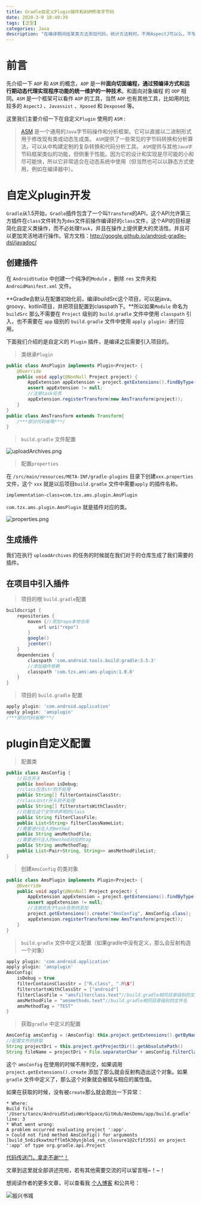 ```yaml
---
title: Gradle自定义Plugin插件和ASM修改字节码
date: 2020-3-9 18:49:39
tags: [泛型]
categories: Java 
description: "在编译期间给某类方法添加代码，统计方法耗时。不用AspectJ可以么，不写注解可以么，动态配置方法可以么？学完这篇文章告诉你完全可以~！"
---
```




# 前言

先介绍一下 `AOP` 和 `ASM` 的概念，`AOP` 是一种**面向切面编程，通过预编译方式和运行期动态代理实现程序功能的统一维护的一种技术**。和面向对象编程 的 `OOP` 相同。`ASM` 是一个框架可以看作 `AOP` 的工具，当然 `AOP` 也有其他工具，比如用的比较多的 `AspectJ` 、`Javassist` 、`Xposed` 和 `Dexposed` 等。

这里我们主要介绍一下在自定义`Plugin` 使用的 `ASM` :

> [ASM](https://asm.ow2.io/) 是一个通用的`Java`字节码操作和分析框架。它可以直接以二进制形式用于修改现有类或动态生成类。 `ASM`提供了一些常见的字节码转换和分析算法，可以从中构建定制的复杂转换和代码分析工具。 `ASM`提供与其他`Java字`节码框架类似的功能，但侧重于性能。因为它的设计和实现是尽可能的小和尽可能快，所以它非常适合在动态系统中使用（但当然也可以以静态方式使用，例如在编译器中）。

# 自定义plugin开发

`Gradle`从1.5开始，`Gradle`插件包含了一个叫`Transform`的API，这个API允许第三方插件在`class`文件转为为`dex`文件前操作编译好的`class`文件，这个API的目标是简化自定义类操作，而不必处理`Task`，并且在操作上提供更大的灵活性。并且可以更加灵活地进行操作。官方文档：http://google.github.io/android-gradle-dsl/javadoc/

## 创建插件

在 `AndroidStudio` 中创建一个纯净的`Module` ，删除 `res` 文件夹和 `AndroidManifest.xml` 文件。

**Gradle会默认在配置初始化前，编译buildSrc这个项目，可以是java、groovy、kotlin项目，并把项目配置到classpath下。**所以如果`Module` 命名为 `buildSrc` 那么不需要在 `Project` 级别的 `build.gradle` 文件中使用 `classpath` 引入，也不需要在 `app` 级别的 `build.gradle` 文件中使用 `apply plugin:` 进行应用。  

下面我们介绍的是自定义的 `Plugin` 插件，是编译之后需要引入项目的。

> 类继承`Plugin` 

```java
public class AmsPlugin implements Plugin<Project> {
    @Override
    public void apply(@NonNull Project project) {
        AppExtension appExtension = project.getExtensions().findByType(AppExtension.class);
        assert appExtension != null;
        //注册task任务
        appExtension.registerTransform(new AmsTransform(project));
    }
}
public class AmsTransform extends Transform{
  	/***部分代码省略***/
}
```

> `build.gradle` 文件配置

![uploadArchives.png](https://imgconvert.csdnimg.cn/aHR0cHM6Ly91cGxvYWQtaW1hZ2VzLmppYW5zaHUuaW8vdXBsb2FkX2ltYWdlcy8xMzE5ODc5LWE4YTkxODBiODUzYzIxODkucG5n?x-oss-process=image/format,png#pic_center)


> 配置`properties`

在 `/src/main/resources/META-INF/gradle-plugins` 目录下创建`xxx.properties` 文件，这个 `xxx` 就是以后项目`build.gradle` 文件中需要`apply` 的插件名称。

```properties
implementation-class=com.tzx.ams.plugin.AmsPlugin
```

`com.tzx.ams.plugin.AmsPlugin` 就是插件对应的类。

![properties.png](https://imgconvert.csdnimg.cn/aHR0cHM6Ly91cGxvYWQtaW1hZ2VzLmppYW5zaHUuaW8vdXBsb2FkX2ltYWdlcy8xMzE5ODc5LTI4MmY0MTVhMzdkYzRlZTQucG5n?x-oss-process=image/format,png#pic_center)


## 生成插件

我们在执行 `uploadArchives` 的任务的时候就在我们对于的仓库生成了我们需要的插件。


## 在项目中引入插件

> 项目的根 `build.gradle`配置

```groovy
buildscript {
    repositories {
        maven {//添加repo本地仓库
            url uri("repo")
        }
        google()
        jcenter()
    }
    dependencies {
        classpath 'com.android.tools.build:gradle:3.5.3'
        //添加插件依赖
        classpath 'com.tzx.ams:ams-plugin:1.0.0'
    }
}
```

> 项目的 `build.gradle` 配置

```groovy
apply plugin: 'com.android.application'
apply plugin: 'amsplugin'
/***部分代码省略***/
```

# plugin自定义配置

> 配置类

```java
public class AmsConfig {
    //日志开关
    public boolean isDebug;
    //class包含str则不处理
    public String[] filterContainsClassStr;
    //class以str开头则不处理
    public String[] filterstartsWithClassStr;
    //拦截在这个文件中声明的class
    public String filterClassFile;
    public List<String> filterClassNameList;
    //需要进行注入的method
    public String amsMethodFile;
    //需要进行注入的method对应的tag
    public String amsMethodTag;
    public List<Pair<String, String>> amsMethodFileList;
}
```

> 创建`AmsConfig` 的类对象

```java
public class AmsPlugin implements Plugin<Project> {
    @Override
    public void apply(@NonNull Project project) {
        AppExtension appExtension = project.getExtensions().findByType(AppExtension.class);
        assert appExtension != null;
        //注册优先于task任务的添加
        project.getExtensions().create("AmsConfig", AmsConfig.class);
        appExtension.registerTransform(new AmsTransform(project));
    }
}
```

> `build.gradle` 文件中定义配置（如果gradle中没有定义，那么会反射构造一个对象）

```groovy
apply plugin: 'com.android.application'
apply plugin: 'amsplugin'
AmsConfig{
    isDebug = true
    filterContainsClassStr = ["R.class", ".R\$"]
    filterstartsWithClassStr = ["android"]
    filterClassFile = "amsfilterclass.text"//build.gradle相同目录级别的文件名
    amsMethodFile = "amsmethods.text"//build.gradle相同目录级别的文件名
    amsMethodTag = "TEST"
}
```

> 获取`gradle` 中定义的配置

```java
AmsConfig amsConfig = (AmsConfig) this.project.getExtensions().getByName(AmsConfig.class.getSimpleName());
//配置文件的获取
String projectDri = this.project.getProjectDir().getAbsolutePath()
String fileName = projectDri + File.separatorChar + amsConfig.filterClassFile;
```

这个 `amsConfig` 在使用的时候不用判空，如果调用`project.getExtensions().create` 添加了那么就会反射构造出这个对象。如果`gradle` 文件中定义了，那么这个对象就会被赋与相应的属性值。

如果在获取的时候，没有被`create`那么就会跑出一下异常：

```log
* Where:
Build file '/Users/tanzx/AndroidStudioWorkSpace/GitHub/AmsDemo/app/build.gradle' line: 3
* What went wrong:
A problem occurred evaluating project ':app'.
> Could not find method AmsConfig() for arguments [build_5n6idkxwtmzfflm5k30ynjblo$_run_closure1@2cf1f355] on project ':app' of type org.gradle.api.Project
```

[代码传送门，拿走不谢^^！](https://github.com/stven0king/AndroidPluginStudy)



文章到这里就全部讲述完啦，若有其他需要交流的可以留言哦~！~！

想阅读作者的更多文章，可以查看我 [个人博客](http://dandanlove.com/) 和公共号：

![振兴书城](https://imgconvert.csdnimg.cn/aHR0cDovL3VwbG9hZC1pbWFnZXMuamlhbnNodS5pby91cGxvYWRfaW1hZ2VzLzEzMTk4NzktNjEyYzRjNjZkNDBjZTg1NS5qcGc?x-oss-process=image/format,png#pic_center)